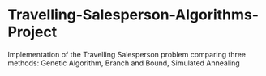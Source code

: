 # Travelling-Salesperson-Algorithms-Project
Implementation of the Travelling Salesperson problem comparing three methods: Genetic Algorithm, Branch and Bound, Simulated Annealing
